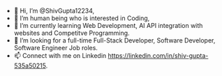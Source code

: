 - 👋 Hi, I’m @ShivGupta12234,
- 👀 I’m human being who is interested in Coding,
- 🌱 I’m currently learning Web Development, AI API integration with websites and Competitve Programming.
- 💞️ I’m looking for a full-time Full-Stack Developer, Software Developer, Software Engineer Job roles.
- 📫 Connect with me on Linkedin https://linkedin.com/in/shiv-gupta-535a50215.

<!---
ShivGupta12234/ShivGupta12234 is a ✨ special ✨ repository because its `README.md` (this file) appears on your GitHub profile.
You can click the Preview link to take a look at your changes.
--->
